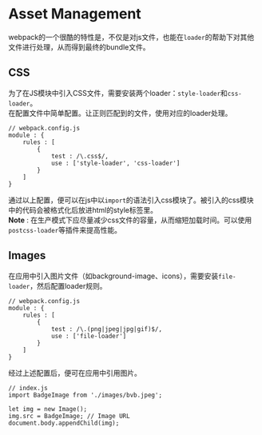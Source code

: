 # Asset Management
webpack的一个很酷的特性是，不仅是对js文件，也能在``loader``的帮助下对其他文件进行处理，从而得到最终的bundle文件。

## CSS
为了在JS模块中引入CSS文件，需要安装两个loader：``style-loader``和``css-loader``。  
在配置文件中简单配置。让正则匹配到的文件，使用对应的loader处理。
```
// webpack.config.js
module : {
    rules : [
        {
            test : /\.css$/,
            use : ['style-loader', 'css-loader']
        }
    ]
}
```
通过以上配置，便可以在js中以``import``的语法引入css模块了。被引入的css模块中的代码会被格式化后放进html的style标签里。   
**Note** : 在生产模式下应尽量减少css文件的容量，从而缩短加载时间。可以使用``postcss-loader``等插件来提高性能。

## Images
在应用中引入图片文件（如background-image、icons），需要安装``file-loader``，然后配置loader规则。
```
// webpack.config.js
module : {
    rules : [
        {
            test : /\.(png|jpeg|jpg|gif)$/,
            use : ['file-loader']
        }
    ]
}
```
经过上述配置后，便可在应用中引用图片。
```
// index.js
import BadgeImage from './images/bvb.jpeg';

let img = new Image();
img.src = BadgeImage; // Image URL
document.body.appendChild(img);
```


